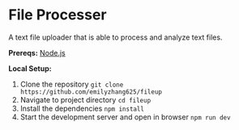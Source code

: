 # File Processer
A text file uploader that is able to process and analyze text files.

**Prereqs:**
[Node.js](https://nodejs.org/)

**Local Setup:**

1. Clone the repository
`git clone https://github.com/emilyzhang625/fileup`
2. Navigate to project directory
`cd fileup`
3. Install the dependencies
`npm install`
4. Start the development server and open in browser
`npm run dev`
